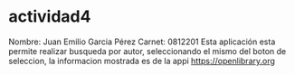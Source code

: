 # actividad4
Nombre: Juan Emilio Garcia Pérez
Carnet: 0812201
Esta aplicación esta permite realizar busqueda por autor, seleccionando el mismo del boton de seleccion, la informacion mostrada es de la appi https://openlibrary.org
